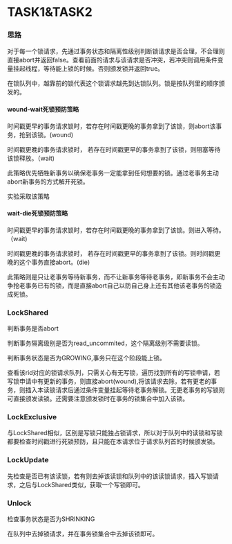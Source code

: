 # TASK1\&TASK2

### 思路

对于每一个锁请求，先通过事务状态和隔离性级别判断锁请求是否合理，不合理则直接abort并返回false。查看前面的请求与该请求是否冲突，若冲突则调用条件变量挂起线程，等待能上锁的时候。否则颁发锁并返回true。

在锁队列中，越靠前的锁代表这个锁请求越先到达锁队列。锁是按队列里的顺序颁发的。

#### wound-wait死锁预防策略

时间戳更早的事务请求锁时，若存在时间戳更晚的事务拿到了该锁，则abort该事务，抢到该锁。(wound)

时间戳更晚的事务请求锁时， 若存在时间戳更早的事务拿到了该锁，则阻塞等待该锁释放。（wait)

此策略优先牺牲新事务以确保老事务一定能拿到任何想要的锁。通过老事务主动abort新事务的方式解开死锁。

实验采取该策略

#### wait-die死锁预防策略

时间戳更早的事务请求锁时，若存在时间戳更晚的事务拿到了该锁。则进入等待。（wait)

时间戳更晚的事务请求锁时， 若存在时间戳更早的事务拿到了该锁。则时间戳更晚的这个事务直接abort。(die)

此策略则是只让老事务等待新事务，而不让新事务等待老事务，即新事务不会主动争抢老事务已有的锁，而是直接abort自己以防自己身上还有其他该老事务的锁造成死锁。

### LockShared

判断事务是否abort

判断事务隔离级别是否为read\_uncommited，这个隔离级别不需要读锁。

判断事务状态是否为GROWING,事务只在这个阶段能上锁。

查看该rid对应的锁请求队列，只需关心有无写锁，遍历找到所有的写锁申请，若写锁申请中有更新的事务，则直接abort(wound),将该请求去除，若有更老的事务，则插入本读锁请求后通过条件变量挂起等待老事务解锁。无更老事务的写锁则可直接颁发读锁。还需要注意颁发锁时在事务的锁集合中加入该锁。

### LockExclusive

与LockShared相似，区别是写锁只能独占锁请求，所以对于队列中的读锁和写锁都要检查时间戳进行死锁预防，且只能在本请求位于请求队列首的时候颁发锁。

### LockUpdate

先检查是否已有该读锁，若有则去掉该读锁和队列中的该读锁请求，插入写锁请求，之后与LockShared类似，获取一个写锁即可。

### Unlock

检查事务状态是否为SHRINKING

在队列中去掉锁请求，并在事务锁集合中去掉该锁即可。
